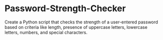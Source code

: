 # Password-Strength-Checker
Create a Python script that checks the strength of a user-entered password based on criteria like length, presence of uppercase letters, lowercase letters, numbers, and special characters.

